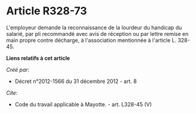 # Article R328-73

L'employeur demande la reconnaissance de la lourdeur du handicap du salarié, par pli recommandé avec avis de réception ou par
lettre remise en main propre contre décharge, à l'association mentionnée à l'article L. 328-45.

**Liens relatifs à cet article**

_Créé par_:

  - Décret n°2012-1566 du 31 décembre 2012 - art. 8

_Cite_:

  - Code du travail applicable à Mayotte. - art. L328-45 (V)

